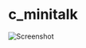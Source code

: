 # c_minitalk

<img src="https://user-images.githubusercontent.com/76733221/161437405-5c2cfcc3-8ceb-4dda-816e-9100ae2dfcc4.png" alt="Screenshot" />

